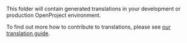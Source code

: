 This folder will contain generated translations in your development or production OpenProject environment.

To find out more how to contribute to translations,
please see [our translation guide](https://docs.openproject.org/development/#translations).
